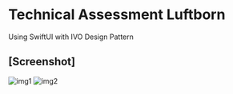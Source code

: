 # Technical Assessment Luftborn

Using SwiftUI with IVO Design Pattern 


## [Screenshot]

![img1](https://user-images.githubusercontent.com/31677025/174443435-163d48d0-3433-4018-bb60-20ea550898cb.png)
![img2](https://user-images.githubusercontent.com/31677025/174443441-2e9ec09c-12e7-4f19-9f05-836a4e005aaf.png)
